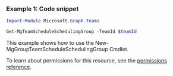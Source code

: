 ### Example 1: Code snippet

```powershellImport-Module Microsoft.Graph.Teams

Get-MgTeamScheduleSchedulingGroup -TeamId $teamId
```
This example shows how to use the New-MgGroupTeamScheduleSchedulingGroup Cmdlet.
To learn about permissions for this resource, see the [permissions reference](/graph/permissions-reference).

